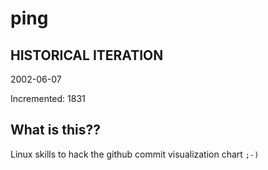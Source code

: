 # ping

## HISTORICAL ITERATION
2002-06-07

Incremented: 1831

## What is this?? 
Linux skills to hack the github commit visualization chart `;-)`
